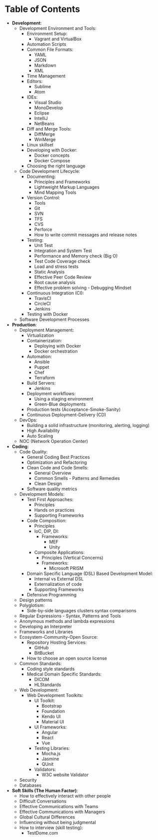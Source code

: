 # Table of Contents

- **Development**:
    - Development Environment and Tools:
        - Environment Setup:
            - Vagrant and VirtualBox
        - Automation Scripts
        - Common File Formats:
            - YAML
            - JSON
            - Markdown
            - XML
        - Time Management
        - Editors:
            - Sublime
            - Atom
        - IDEs:
            - Visual Studio
            - MonoDevelop
            - Eclipse
            - IntelliJ
            - NetBeans
        - Diff and Merge Tools:
            - DiffMerge
            - WinMerge
        - Linux skillset
        - Developing with Docker:
            - Docker concepts
            - Docker Compose
        - Choosing the right language
    - Code Development Lifecycle:
        - Documenting:
            - Principles and Frameworks
            - Lightweight Markup Languages
            - Mind Mapping Tools
        - Version Control:
            - Tools
            - Git
            - SVN
            - TFS
            - CVS
            - Perforce
            - How to write commit messages and release notes
        - Testing:
            - Unit Test
            - Integration and System Test
            - Performance and Memory check (Big O)
            - Test Code Coverage check
            - Load and stress tests
            - Static Analysis
            - Effective Peer Code Review
            - Root cause analysis
            - Effective problem solving - Debugging Mindset
        - Continuous Integration (CI):
            - TravisCI
            - CircleCI
            - Jenkins
        - Testing with Docker
    - Software Development Processes
- **Production**:
    - Deployment Management:
        - Virtualization
        - Containerization:
            - Deploying with Docker
            - Docker orchestration
        - Automation:
            - Ansible
            - Puppet
            - Chef
            - Terraform
        - Build Servers:
            - Jenkins
        - Deployment workflows:
            - Using a staging environment
            - Green-Blue deployments
        - Production tests (Acceptance-Smoke-Sanity)
        - Continuous Deployment-Delivery (CD)
    - DevOps:
        - Building a solid infrastructure (monitoring, alerting, logging)
        - High Availability
        - Auto Scaling
    - NOC (Network Operation Center)
- **Coding**:
    - Code Quality:
        - General Coding Best Practices
        - Optimization and Refactoring
        - Clean Code and Code Smells:
            - General Overview
            - Common Smells - Patterns and Remedies
            - Clean Design
        - Software quality metrics
    - Development Models:
        - Test First Approaches:
            - Principles
            - Hands on practices
            - Supporting Frameworks
        - Code Composition:
            - Principles
            - IoC, DIP, DI:
                - Frameworks:
                    - MEF
                    - Unity
            - Composite Applications:
                - Principles (Vertical Concerns)
                - Frameworks:
                    - Microsoft PRISM
        - Domain Specific Language (DSL) Based Development Model:
            - Internal vs External DSL
            - Externalization of code
            - Supporting Frameworks
        - Defensive Programming
    - Design patterns
    - Polyglotism:
        - Side-by-side languages clusters syntax comparisons
    - Regular Expressions - Syntax, Patterns and Tools
    - Anonymous methods and lambda expressions
    - Developing an Interpreter
    - Frameworks and Libraries
    - Ecosystem-Community-Open Source:
        - Repository Hosting Services:
            - GitHub
            - BitBucket
        - How to choose an open source license
    - Common Standards:
        - Coding style standards
        - Medical Domain Specific Standards:
            - DICOM
            - HLStandards
    - Web Development:
        - Web Development Toolkits:
            - UI Toolkit:
                - Bootstrap
                - Foundation
                - Kendo UI
                - Material UI
            - UI Frameworks:
                - Angular
                - React
                - Vue
            - Testing Libraries:
                - Mocha.js
                - Jasmine
                - QUnit
            - Validators:
                - W3C website Validator
    - Security
    - Databases
- **Soft Skills (The Human Factor)**:
    - How to effectively interact with other people
    - Difficult Conversations
    - Effective Communications with Teams
    - Effective Communications with Managers
    - Global Cultural Differences
    - Influencing without being judgmental
    - How to interview (skill testing):
        - TestDome.com
